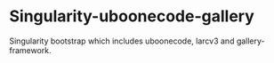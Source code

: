 # Singularity-uboonecode-gallery
Singularity bootstrap which includes uboonecode, larcv3 and gallery-framework. 
